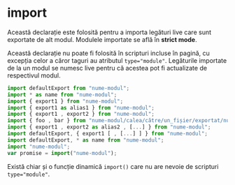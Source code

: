 # import

Această declarație este folosită pentru a importa legături live care sunt exportate de alt modul. Modulele importate se află în **strict mode**.

Această declarație nu poate fi folosită în scripturi incluse în pagină, cu excepția celor a căror taguri au atributul `type="module"`. Legăturile importate de la un modul se numesc live pentru că acestea pot fi actualizate de respectivul modul.

```javascript
import defaultExport from "nume-modul";
import * as name from "nume-modul";
import { export1 } from "nume-modul";
import { export1 as alias1 } from "nume-modul";
import { export1 , export2 } from "nume-modul";
import { foo , bar } from "nume-modul/calea/către/un_fișier/exportat/nume_fișier";
import { export1 , export2 as alias2 , [...] } from "nume-modul";
import defaultExport, { export1 [ , [...] ] } from "nume-modul";
import defaultExport, * as name from "nume-modul";
import "nume-modul";
var promise = import("nume-modul");
```

Există chiar și o funcție dinamică `import()` care nu are nevoie de scripturi `type="module"`.
